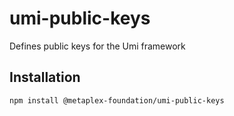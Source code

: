 # umi-public-keys

Defines public keys for the Umi framework

## Installation

```sh
npm install @metaplex-foundation/umi-public-keys
```
